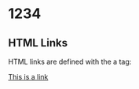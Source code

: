 # 1234
<!DOCTYPE html>
<html>
<body>

<h2>HTML Links</h2>
<p>HTML links are defined with the a tag:</p>

<a href="https://www.google.com/search?q=%D0%BF%D0%BE%D0%B3%D0%BE%D0%B4%D0%B0+%D1%85%D0%B5%D0%BB%D1%8C%D1%81%D0%B8%D0%BD%D0%BA%D0%B8&sxsrf=ALiCzsZoqac3TAQee7A5cDXBUcgh9RBGQA%3A1659434390289&ei=lvXoYpOZEYSMrwSi4IbQBQ&oq=%D0%BF%D0%BE%D0%B3%D0%BE%D0%B4%D0%B0+&gs_lcp=Cgdnd3Mtd2l6EAEYBDIPCCMQyQMQJxCdAhBGEIACMgUIABCSAzIECCMQJzIECCMQJzIFCAAQgAQyBQgAEIAEMgUIABCABDIFCAAQgAQyBQgAEIAEMgUIABCABDoHCCMQsAMQJzoHCAAQRxCwAzoKCAAQRxCwAxDJA0oECEEYAEoECEYYAFCxAlixAmCbGmgBcAF4AIABmASIAZgEkgEDNS0xmAEAoAEByAEKwAEB&sclient=gws-wiz">This is a link</a>

</body>
</html>

